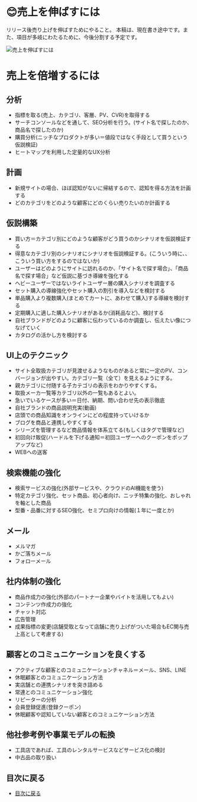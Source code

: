 # :blush:売上を伸ばすには
リリース後売り上げを伸ばすためにやること。
本稿は、現在書き途中です。また、項目が多岐にわたるために、今後分割する予定です。

![売上を伸ばすには](media/promotion.jpg)


# 売上を倍増するには
## 分析
- 指標を取る(売上、カテゴリ、客層、PV、CVR)を取得する
- サーチコンソールなどを通して、SEO分析を行う。(サイト名で探したのか、商品名で探したのか) 
- 購買分析(ニッチなプロダクトが多い＝値段ではなく手段として買うという仮説検証)
- ヒートマップを利用した定量的なUX分析


## 計画
- 新規サイトの場合、ほぼ認知がないに帰結するので、認知を得る方法を計画する
- どのカテゴリをどのような顧客にどのくらい売りたいのか計画する


## 仮説構築
- 買い方＝カテゴリ別にどのような顧客がどう買うのかシナリオを仮説検証する
- 得意なカテゴリ別のシナリオにシナリオを仮説検証する。(こういう時に、、こういう買い方をするのではないか)
- ユーザーはどのようにサイトに訪れるのか、「サイト名で探す場合」、「商品名で探す場合」など仮説に基づき導線を強化する
- ヘビーユーザーではないライトユーザー層の購入シナリオを調査する
- セット購入の導線強化やセット購入の割引を導入などを検討する
- 単品購入より複数購入(まとめてカートに、あわせて購入)する導線を検討する
- 定期購入に適した購入シナリオがあるか(消耗品など)、検討する
- 自社ブランドがどのように顧客に伝わっているのか調査し、伝えたい像につなげていく
- カタログの活かし方を検討する


## UI上のテクニック
- サイト全取扱カテゴリが見渡せるようなものがあると常に一定のPV、コンバージョンが出やすい。カテゴリ一覧（全て）を見えるようにする。
- 親カテゴリに付随する子カテゴリの表示をわかりやすくする。
- 取扱メーカ一覧等カテゴリ以外の一覧もあるとよい。
- 急いでいるケースが多い＝日付、納期、問い合わせ先の表示徹底
- 自社ブランドの商品説明充実(動画)
- 店頭での商品知識をオンラインにどの程度持っていけるか
- ブログを商品と連携しやすくする
- シリーズを管理するなど商品情報を体系立てる(もしくはタグで管理など)
- 初回向け販促(ハードルを下げる通知＝初回ユーザーへのクーポンをポップアップなど)
- WEBへの送客


## 検索機能の強化
- 検索サービスの強化(外部サービスや、クラウドのAI機能を使う)
- 特定カテゴリ強化、セット商品、初心者向け、ニッチ特集の強化、おしゃれを軸とした商品
- 型番・品番に対するSEO強化、セミプロ向けの情報(１年に一度とか)


## メール
- メルマガ
- かご落ちメール
- フォローメール


## 社内体制の強化
- 商品作成力の強化(外部のパートナー企業やバイトを活用してもよい)
- コンテンツ作成力の強化
- チャット対応
- 広告管理
- 成果指標の変更(店舗受取となって店舗に売り上げがついた場合もEC関与売上高として考慮する)


## 顧客とのコミュニケーションを良くする
- アクティブな顧客とのコミュニケーションチャネル＝メール、SNS、LINE
- 休眠顧客とのコミュニケーション方法
- 実店舗との連携シナリオを突き詰める
- 常連とのコミュニケーション強化
- リピーターの分析
- 会員登録促進(登録クーポン)
- 休眠顧客や認知していない顧客とのコミュニケーション方法
	

## 他社参考例や事業モデルの転換
- 工具店であれば、工具のレンタルサービスなどサービス化の検討
- 中古品の取り扱い


## 目次に戻る
- [目次に戻る](../Readme.md)
